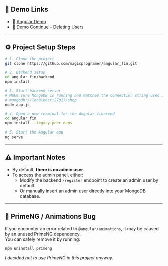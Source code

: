 ## 🔗 Demo Links

- 🎥 [Angular Demo](https://drive.google.com/file/d/1MR3IkSAFB9k8Cuk4J7k32YK31vuuplwi/view?usp=drive_link)  
- 🧹 [Demo Continue – Deleting Users](https://drive.google.com/file/d/1ZlEbiGAJHCXEbaTpYFT0V2f0WZ0E5_7J/view?usp=drive_link)

---

## ⚙️ Project Setup Steps

```bash
# 1. Clone the project
git clone https://github.com/magicprogramer/angular_fin.git

# 2. Backend setup
cd angular_fin/backend
npm install

# 3. Start backend server
# Make sure MongoDB is running and matches the connection string used in app.js:
# mongodb://localhost:27017/shop
node app.js

# 4. Open a new terminal for the Angular frontend
cd angular_fin
npm install --legacy-peer-deps

# 5. Start the Angular app
ng serve
```

---

## ⚠️ Important Notes

- By default, **there is no admin user**.
- To access the admin panel, either:
  - Modify the backend `/register` endpoint to create an admin user by default.
  - Or manually insert an admin user directly into your MongoDB database.

---

## 🐛 PrimeNG / Animations Bug

If you encounter an error related to `@angular/animations`, it may be caused by an unused PrimeNG dependency.  
You can safely remove it by running:

```bash
npm uninstall primeng
```

_I decided not to use PrimeNG in this project anyway._
